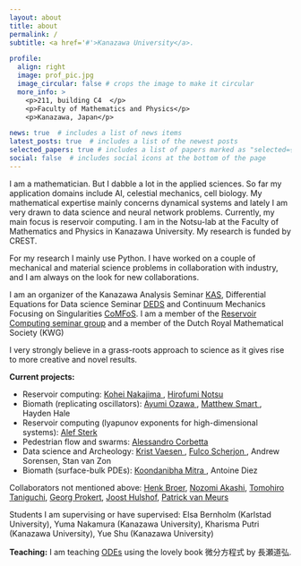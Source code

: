 ```yaml
---
layout: about
title: about
permalink: /
subtitle: <a href='#'>Kanazawa University</a>. 

profile:
  align: right
  image: prof_pic.jpg
  image_circular: false # crops the image to make it circular
  more_info: >
    <p>211, building C4  </p>
    <p>Faculty of Mathematics and Physics</p>
    <p>Kanazawa, Japan</p>

news: true  # includes a list of news items
latest_posts: true  # includes a list of the newest posts
selected_papers: true # includes a list of papers marked as "selected={true}"
social: false  # includes social icons at the bottom of the page
---
```


I am a mathematician. But I dabble a lot in the applied sciences. So far my application domains include AI, celestial mechanics, cell biology. My mathematical expertise mainly concerns dynamical systems and lately I am very drawn to data science and neural network problems. Currently, my main focus is reservoir computing. I am in the Notsu-lab at the Faculty of Mathematics and Physics in Kanazawa University. My research is funded by CREST.

For my research I mainly use Python. I have worked on a couple of mechanical and material science problems in collaboration with industry, and I am always on the look for new collaborations.

I am an organizer of the Kanazawa Analysis Seminar [KAS](http://polaris.s.kanazawa-u.ac.jp/kas/), Differential Equations for Data science Seminar [DEDS](https://scheme.hn/deds/) and Continuum Mechanics Focusing on Singularities [CoMFoS](https://sites.google.com/view/comfos23/home). I am a member of the [Reservoir Computing seminar group](https://www.kohei-nakajima.com/rc-seminar-group) and a member of the Dutch Royal Mathematical Society (KWG)

I very strongly believe in a grass-roots approach to science as it gives rise to more creative and novel results.  

**Current projects:**
<ul>
    <li>Reservoir computing: <a href ="https://www.kohei-nakajima.com/">Kohei Nakajima </a>, <a href = "https://scheme.hn/"> Hirofumi Notsu </a> </li>
    <li>Biomath (replicating oscillators): <a href="https://sites.google.com/edu.k.u-tokyo.ac.jp/ayumiozawa/home"> Ayumi Ozawa </a>, <a href = "https://www.simonsfoundation.org/people/matthew-smart/"> Matthew Smart </a>, Hayden Hale</li>
    <li>Reservoir computing (lyapunov exponents for high-dimensional systems): <a href = "https://www.math.rug.nl/~alef/"> Alef Sterk </a> </li>
    <li>Pedestrian flow and swarms: <a href = "https://corbetta.phys.tue.nl/"> Alessandro Corbetta</a> </li>
    <li>Data science and Archeology: <a href ="https://www.tue.nl/en/research/researchers/krist-vaesen"> Krist Vaesen </a>, <a href="https://www.universiteitleiden.nl/en/staffmembers/fulco-scherjon"> Fulco Scherjon </a>, Andrew Sorensen, Stan van Zon</li>
    <li>Biomath (surface-bulk PDEs): <a href = "https://www.koondi.net/"> Koondanibha Mitra </a>, Antoine Diez </li> 
</ul>

Collaborators not mentioned above:  <a href ="https://www.math.rug.nl/~broer/">Henk Broer</a>, <a href="https://sites.google.com/view/nozomiakashi/">Nozomi Akashi</a>, <a href="https://researchmap.jp/tomohiro-taniguchi">Tomohiro Taniguchi</a>, <a href="https://www.tue.nl/en/research/researchers/georg-prokert">Georg Prokert</a>, <a href="https://www.few.vu.nl/~jhulshof/">Joost Hulshof</a>, <a href="https://sites.google.com/site/pjpvmeurs/">Patrick van Meurs</a>  

Students I am supervising or have supervised: Elsa Bernholm (Karlstad University), Yuma Nakamura (Kanazawa University), Kharisma Putri (Kanazawa University), Yue Shu (Kanazawa University)

**Teaching:** I am teaching <a href ="https://eduweb.sta.kanazawa-u.ac.jp/Portal/Public/Syllabus/DetailMain.aspx?je_cd=2&lct_idx=A000000000135327">ODEs</a> using the lovely book 微分方程式 by 長瀬道弘. 
